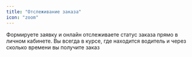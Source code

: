 ```yaml
---
title: "Отслеживание заказа"
icon: "zoom"
---
```


Формируете заявку и онлайн отслеживаете статус заказа прямо в личном кабинете.
Вы всегда в курсе, где находится водитель и через сколько времени вы получите заказ 
